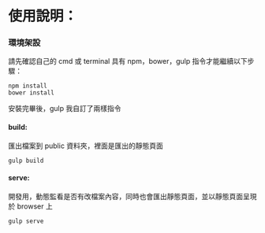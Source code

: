 # 使用說明：

### 環境架設

請先確認自己的 cmd 或 terminal 具有 npm，bower，gulp 指令才能繼續以下步驟：

```
npm install
bower install
```

安裝完畢後，gulp 我自訂了兩樣指令

#### build: 
匯出檔案到 public 資料夾，裡面是匯出的靜態頁面

```
gulp build
```

#### serve:
開發用，動態監看是否有改檔案內容，同時也會匯出靜態頁面，並以靜態頁面呈現於 browser 上

```
gulp serve
```

